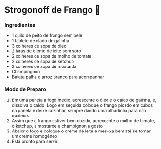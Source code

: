 # Strogonoff de Frango :chicken:

### **Ingredientes**

- 1 quilo de peito de frango sem pele
- 1 tablete de clado de galinha
- 3 colheres de sopa de óleo
- 2 laras de creme de leite sem soro
- 2 colheres de sopa de molho de tomate
- 2 colheres de sopa de ketchup
- 2 colheres de sopa de mostarda
- Champingnon
- Batata palha e arroz branco para acompanhar

### **Modo de Preparo**

1. Em uma panela a fogo médio, acrescente o óleo e o caldo de galinha, e, dissolva o caldo. Logo em seguida coloque o frango picado em cubos na panela e deixe cozinhar, sempre dando uma olhadinha para não queimar.
2. Assim que o frango estiver bem cozido, acrexcente o molho de tomate, o ketchup, a mostarde e champignon a gosto
3. Abaixr o fogo e coloque o creme de leite e mes=xa bem até se tornar um creme homogêneo
4. Está pronto para servir.